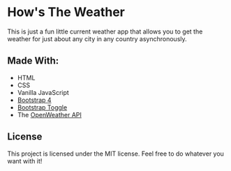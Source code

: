 # How's The Weather
This is just a fun little current weather app that allows you to get the weather for just about any city in any country asynchronously.

## Made With:
* HTML
* CSS
* Vanilla JavaScript
* [Bootstrap 4](https://getbootstrap.com/)
* [Bootstrap Toggle](https://www.bootstraptoggle.com/)
* The [OpenWeather API](https://openweathermap.org/api)

## License
This project is licensed under the MIT license. Feel free to do whatever you want with it!
